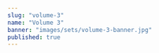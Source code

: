 ```yaml
---
slug: "volume-3"
name: "Volume 3"
banner: "images/sets/volume-3-banner.jpg"
published: true
---
```

